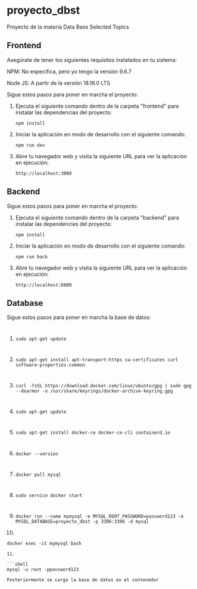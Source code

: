 # proyecto_dbst
Proyecto de la materia Data Base Selected Topics

## Frontend

Asegúrate de tener los siguientes requisitos instalados en tu sistema:

NPM: No especifica, pero yo tengo la versión 9.6.7

Node JS: A partir de la versión 18.16.0 LTS

Sigue estos pasos para poner en marcha el proyecto:

1. Ejecuta el siguiente comando dentro de la carpeta "frontend" para instalar las dependencias del proyecto:

   ```shell
   npm install
2. Iniciar la aplicación en modo de desarrollo con el siguiente comando:

   ```shell
   npm run dev
3. Abre tu navegador web y visita la siguiente URL para ver la aplicación en ejecución:

   ```shell
   http://localhost:3000

## Backend

Sigue estos pasos para poner en marcha el proyecto:

1. Ejecuta el siguiente comando dentro de la carpeta "backend" para instalar las dependencias del proyecto:

   ```shell
   npm install
2. Iniciar la aplicación en modo de desarrollo con el siguiente comando:

   ```shell
   npm run back
3. Abre tu navegador web y visita la siguiente URL para ver la aplicación en ejecución:

   ```shell
   http://localhost:8000

## Database

Sigue estos pasos para poner en marcha la base de datos:

1. #

   ```shell
   sudo apt-get update
2. #

   ```shell
   sudo apt-get install apt-transport-https ca-certificates curl software-properties-common
3. #

   ```shell
   curl -fsSL https://download.docker.com/linux/ubuntu/gpg | sudo gpg --dearmor -o /usr/share/keyrings/docker-archive-keyring.gpg
4. #

   ```shell
   sudo apt-get update
5. #

   ```shell
   sudo apt-get install docker-ce docker-ce-cli containerd.io
6. #

   ```shell
   docker --version
7. #

   ```shell
   docker pull mysql
8. #

   ```shell
   sudo service docker start
9. #

   ```shell
   docker run --name mymysql -e MYSQL_ROOT_PASSWORD=password123 -e MYSQL_DATABASE=proyecto_dbst -p 3306:3306 -d mysql

10. 
   ```shell
   docker exec -it mymysql bash
   
11. 

   ```shell
   mysql -u root -ppassword123

Posteriormente se carga la base de datos en el contenedor

